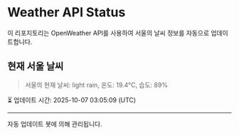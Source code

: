 
# Weather API Status

이 리포지토리는 OpenWeather API를 사용하여 서울의 날씨 정보를 자동으로 업데이트합니다.

## 현재 서울 날씨
> 서울의 현재 날씨: light rain, 온도: 19.4°C, 습도: 89%

⏳ 업데이트 시간: 2025-10-07 03:05:09 (UTC)

---
자동 업데이트 봇에 의해 관리됩니다.
